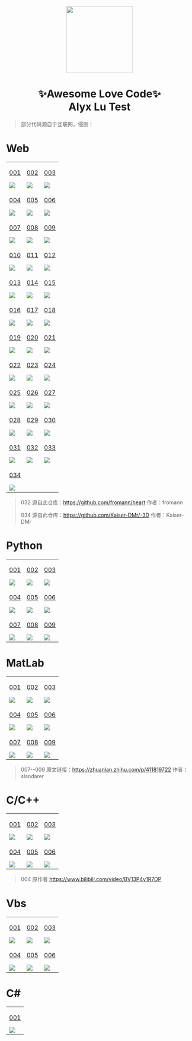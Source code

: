<div align="center">
    <img  width=180 src="https://cdn.jsdelivr.net/gh/sun0225SUN/Awesome-Love-Code/assets/logo.png"/>
    <h1>✨Awesome Love Code✨<br>Alyx Lu Test</h1> 
</div>

> 部分代码源自于互联网，侵删！

# Web

<table align="center">
    <!-- 第一行 -->
    <tr>
    <td valign="top">
        <a target="_blank" href="https://sun0225sun.github.io/Awesome-Love-Code/Web/001">
            <p align="center">001</p>
            <img src="https://cdn.jsdelivr.net/gh/sun0225SUN/Awesome-Love-Code/assets/img/web/001.jpg"/>
        </a>
    </td>
    <td valign="top">
        <a target="_blank" href="https://sun0225sun.github.io/Awesome-Love-Code/Web/002">
            <p align="center">002</p>
            <img src="https://cdn.jsdelivr.net/gh/sun0225SUN/Awesome-Love-Code/assets/img/web/002.jpg"/>
        </a>
    </td>
    <td valign="top">
        <a target="_blank" href="https://sun0225sun.github.io/Awesome-Love-Code/Web/003">
            <p align="center">003</p>
            <img src="https://cdn.jsdelivr.net/gh/sun0225SUN/Awesome-Love-Code/assets/img/web/003.jpg"/>
        </a>
    </td>
    </tr>
    <!-- 第二行 -->
    <tr>
    <td valign="top">
        <a target="_blank" href="https://sun0225sun.github.io/Awesome-Love-Code/Web/004">
            <p align="center">004</p>
            <img src="https://cdn.jsdelivr.net/gh/sun0225SUN/Awesome-Love-Code/assets/img/web/004.jpg"/>
        </a>
    </td>
    <td valign="top">
        <a target="_blank" href="https://sun0225sun.github.io/Awesome-Love-Code/Web/005">
            <p align="center">005</p>
            <img src="https://cdn.jsdelivr.net/gh/sun0225SUN/Awesome-Love-Code/assets/img/web/005.jpg"/>
        </a>
    </td>
    <td valign="top">
        <a target="_blank" href="https://sun0225sun.github.io/Awesome-Love-Code/Web/006">
            <p align="center">006</p>
            <img src="https://cdn.jsdelivr.net/gh/sun0225SUN/Awesome-Love-Code/assets/img/web/006.jpg"/>
        </a>
    </td>
    </tr>
    <!-- 第三行 -->
    <tr>
    <td valign="top">
        <a target="_blank" href="https://sun0225sun.github.io/Awesome-Love-Code/Web/007">
            <p align="center">007</p>
            <img src="https://cdn.jsdelivr.net/gh/sun0225SUN/Awesome-Love-Code/assets/img/web/007.jpg"/>
        </a>
    </td>
    <td valign="top">
        <a target="_blank" href="https://sun0225sun.github.io/Awesome-Love-Code/Web/008">
            <p align="center">008</p>
            <img src="https://cdn.jsdelivr.net/gh/sun0225SUN/Awesome-Love-Code/assets/img/web/008.jpg"/>
        </a>
    </td>
    <td valign="top">
        <a target="_blank" href="https://sun0225sun.github.io/Awesome-Love-Code/Web/009">
            <p align="center">009</p>
            <img src="https://cdn.jsdelivr.net/gh/sun0225SUN/Awesome-Love-Code/assets/img/web/009.jpg"/>
        </a>
    </td>
    </tr>
    <!-- 第四行 -->
    <tr>
    <td valign="top">
        <a target="_blank" href="https://sun0225sun.github.io/Awesome-Love-Code/Web/010">
            <p align="center">010</p>
            <img src="https://cdn.jsdelivr.net/gh/sun0225SUN/Awesome-Love-Code/assets/img/web/010.jpg"/>
        </a>
    </td>
    <td valign="top">
        <a target="_blank" href="https://sun0225sun.github.io/Awesome-Love-Code/Web/011">
            <p align="center">011</p>
            <img src="https://cdn.jsdelivr.net/gh/sun0225SUN/Awesome-Love-Code/assets/img/web/011.jpg"/>
        </a>
    </td>
    <td valign="top">
        <a target="_blank" href="https://sun0225sun.github.io/Awesome-Love-Code/Web/012">
            <p align="center">012</p>
            <img src="https://cdn.jsdelivr.net/gh/sun0225SUN/Awesome-Love-Code/assets/img/web/012.jpg"/>
        </a>
    </td>
    </tr>
    <!-- 第五行 -->
    <tr>
    <td valign="top">
        <a target="_blank" href="https://sun0225sun.github.io/Awesome-Love-Code/Web/013">
            <p align="center">013</p>
            <img src="https://cdn.jsdelivr.net/gh/sun0225SUN/Awesome-Love-Code/assets/img/web/013.jpg"/>
        </a>
    </td>
    <td valign="top">
        <a target="_blank" href="https://sun0225sun.github.io/Awesome-Love-Code/Web/014">
            <p align="center">014</p>
            <img src="https://cdn.jsdelivr.net/gh/sun0225SUN/Awesome-Love-Code/assets/img/web/014.jpg"/>
        </a>
    </td>
    <td valign="top">
        <a target="_blank" href="https://sun0225sun.github.io/Awesome-Love-Code/Web/015">
            <p align="center">015</p>
            <img src="https://cdn.jsdelivr.net/gh/sun0225SUN/Awesome-Love-Code/assets/img/web/015.jpg"/>
        </a>
    </td>
    </tr>
    <!-- 第六行 -->
    <tr>
    <td valign="top">
        <a target="_blank" href="https://sun0225sun.github.io/Awesome-Love-Code/Web/016">
            <p align="center">016</p>
            <img src="https://cdn.jsdelivr.net/gh/sun0225SUN/Awesome-Love-Code/assets/img/web/016.jpg"/>
        </a>
    </td>
    <td valign="top">
        <a target="_blank" href="https://sun0225sun.github.io/Awesome-Love-Code/Web/017">
            <p align="center">017</p>
            <img src="https://cdn.jsdelivr.net/gh/sun0225SUN/Awesome-Love-Code/assets/img/web/017.jpg"/>
        </a>
    </td>
    <td valign="top">
        <a target="_blank" href="https://sun0225sun.github.io/Awesome-Love-Code/Web/018">
            <p align="center">018</p>
            <img src="https://cdn.jsdelivr.net/gh/sun0225SUN/Awesome-Love-Code/assets/img/web/018.jpg"/>
        </a>
    </td>
    </tr>
    <!-- 第七行 -->
    <tr>
    <td valign="top">
        <a target="_blank" href="https://sun0225sun.github.io/Awesome-Love-Code/Web/019">
            <p align="center">019</p>
            <img src="https://cdn.jsdelivr.net/gh/sun0225SUN/Awesome-Love-Code/assets/img/web/019.jpg"/>
        </a>
    </td>
    <td valign="top">
        <a target="_blank" href="https://sun0225sun.github.io/Awesome-Love-Code/Web/020">
            <p align="center">020</p>
            <img src="https://cdn.jsdelivr.net/gh/sun0225SUN/Awesome-Love-Code/assets/img/web/020.jpg"/>
        </a>
    </td>
    <td valign="top">
        <a target="_blank" href="https://sun0225sun.github.io/Awesome-Love-Code/Web/021">
            <p align="center">021</p>
            <img src="https://cdn.jsdelivr.net/gh/sun0225SUN/Awesome-Love-Code/assets/img/web/021.jpg"/>
        </a>
    </td>
    </tr>
    <!-- 第八行 -->
    <tr>
    <td valign="top">
        <a target="_blank" href="https://sun0225sun.github.io/Awesome-Love-Code/Web/022">
            <p align="center">022</p>
            <img src="https://cdn.jsdelivr.net/gh/sun0225SUN/Awesome-Love-Code/assets/img/web/022.jpg"/>
        </a>
    </td>
    <td valign="top">
        <a target="_blank" href="https://sun0225sun.github.io/Awesome-Love-Code/Web/023">
            <p align="center">023</p>
            <img src="https://cdn.jsdelivr.net/gh/sun0225SUN/Awesome-Love-Code/assets/img/web/023.jpg"/>
        </a>
    </td>
    <td valign="top">
        <a target="_blank" href="https://sun0225sun.github.io/Awesome-Love-Code/Web/024">
            <p align="center">024</p>
            <img src="https://cdn.jsdelivr.net/gh/sun0225SUN/Awesome-Love-Code/assets/img/web/024.jpg"/>
        </a>
    </td>
    </tr>
    <!-- 第九行 -->
    <tr>
    <td valign="top">
        <a target="_blank" href="https://sun0225sun.github.io/Awesome-Love-Code/Web/025">
            <p align="center">025</p>
            <img src="https://cdn.jsdelivr.net/gh/sun0225SUN/Awesome-Love-Code/assets/img/web/025.jpg"/>
        </a>
    </td>
    <td valign="top">
        <a target="_blank" href="https://sun0225sun.github.io/Awesome-Love-Code/Web/026">
            <p align="center">026</p>
            <img src="https://cdn.jsdelivr.net/gh/sun0225SUN/Awesome-Love-Code/assets/img/web/026.jpg"/>
        </a>
    </td>
    <td valign="top">
        <a target="_blank" href="https://sun0225sun.github.io/Awesome-Love-Code/Web/027">
            <p align="center">027</p>
            <img src="https://cdn.jsdelivr.net/gh/sun0225SUN/Awesome-Love-Code/assets/img/web/027.jpg"/>
        </a>
    </td>
    </tr>
    <!-- 第十行 -->
    <tr>
    <td valign="top">
        <a target="_blank" href="https://sun0225sun.github.io/Awesome-Love-Code/Web/028">
            <p align="center">028</p>
            <img src="https://cdn.jsdelivr.net/gh/sun0225SUN/Awesome-Love-Code/assets/img/web/028.jpg"/>
        </a>
    </td>
    <td valign="top">
        <a target="_blank" href="https://sun0225sun.github.io/Awesome-Love-Code/Web/029">
            <p align="center">029</p>
            <img src="https://cdn.jsdelivr.net/gh/sun0225SUN/Awesome-Love-Code/assets/img/web/029.jpg"/>
        </a>
    </td>
    <td valign="top">
        <a target="_blank" href="https://sun0225sun.github.io/Awesome-Love-Code/Web/030">
            <p align="center">030</p>
            <img src="https://cdn.jsdelivr.net/gh/sun0225SUN/Awesome-Love-Code/assets/img/web/030.jpg"/>
        </a>
    </td>
    </tr>
    <!-- 第十一行 -->
    <tr>
        <td valign="top">
        <a target="_blank" href="https://sun0225sun.github.io/Awesome-Love-Code/Web/031">
            <p align="center">031</p>
            <img src="https://cdn.jsdelivr.net/gh/sun0225SUN/Awesome-Love-Code/assets/img/web/031.png"/>
        </a>
    </td>
    <td valign="top">
        <a target="_blank" href="https://sun0225sun.github.io/Awesome-Love-Code/Web/032">
            <p align="center">032</p>
            <img src="https://cdn.jsdelivr.net/gh/sun0225SUN/Awesome-Love-Code/assets/img/web/032.png"/>
        </a>
    </td>
    <td valign="top">
        <a target="_blank" href="https://sun0225sun.github.io/Awesome-Love-Code/Web/033">
            <p align="center">033</p>
            <img src="https://cdn.jsdelivr.net/gh/sun0225SUN/Awesome-Love-Code/assets/img/web/033.png"/>
        </a>
    </td>
    </tr>
    <!-- 第十一行 -->
    <tr>
        <td valign="top">
        <a target="_blank" href="https://sun0225sun.github.io/Awesome-Love-Code/Web/034">
            <p align="center">034</p>
            <img src="https://cdn.jsdelivr.net/gh/sun0225SUN/Awesome-Love-Code/assets/img/web/034.png"/>
        </a>
    </td>
    </tr>
</table>

>  032 源自此仓库：https://github.com/fromann/heart  作者：fromann
> 
>  034 源自此仓库：https://github.com/Kaiser-DMr/-3D  作者：Kaiser-DMr

# Python

<table align="center">
    <!-- 第一行 -->
    <tr>
    <td valign="top">
        <a target="_blank" href="https://github.com/sun0225SUN/Awesome-Love-Code/tree/main/Python/001">
            <p align="center">001</p>
            <img src="https://cdn.jsdelivr.net/gh/sun0225SUN/Awesome-Love-Code/assets/img/python/001.jpg"/>
        </a>
    </td>
    <td valign="top">
        <a target="_blank" href="https://github.com/sun0225SUN/Awesome-Love-Code/tree/main/Python/002">
            <p align="center">002</p>
            <img src="https://cdn.jsdelivr.net/gh/sun0225SUN/Awesome-Love-Code/assets/img/python/002.jpg"/>
        </a>
    </td>
    <td valign="top">
        <a target="_blank" href="https://github.com/sun0225SUN/Awesome-Love-Code/tree/main/Python/003">
            <p align="center">003</p>
            <img src="https://cdn.jsdelivr.net/gh/sun0225SUN/Awesome-Love-Code/assets/img/python/003.jpg"/>
        </a>
    </td>
    </tr>
    <!-- 第二行 -->
    <tr>
    <td valign="top">
        <a target="_blank" href="https://github.com/sun0225SUN/Awesome-Love-Code/tree/main/Python/004">
            <p align="center">004</p>
            <img src="https://cdn.jsdelivr.net/gh/sun0225SUN/Awesome-Love-Code/assets/img/python/004.jpg"/>
        </a>
    </td>
    <td valign="top">
        <a target="_blank" href="https://github.com/sun0225SUN/Awesome-Love-Code/tree/main/Python/005">
            <p align="center">005</p>
            <img src="https://cdn.jsdelivr.net/gh/sun0225SUN/Awesome-Love-Code/assets/img/python/005.jpg"/>
        </a>
    </td>
    <td valign="top">
        <a target="_blank" href="https://github.com/sun0225SUN/Awesome-Love-Code/tree/main/Python/006">
            <p align="center">006</p>
            <img src="https://cdn.jsdelivr.net/gh/sun0225SUN/Awesome-Love-Code/assets/img/python/006.jpg"/>
        </a>
    </td>
    </tr>
    <!-- 第三行 -->
    <tr>
    <td valign="top">
        <a target="_blank" href="https://github.com/sun0225SUN/Awesome-Love-Code/tree/main/Python/007">
            <p align="center">007</p>
            <img src="https://cdn.jsdelivr.net/gh/sun0225SUN/Awesome-Love-Code/assets/img/python/007.jpg"/>
        </a>
    </td>
    <td valign="top">
        <a target="_blank" href="https://github.com/sun0225SUN/Awesome-Love-Code/tree/main/Python/008">
            <p align="center">008</p>
            <img src="https://cdn.jsdelivr.net/gh/sun0225SUN/Awesome-Love-Code/assets/img/python/008.png"/>
        </a>
    </td>
    <td valign="top">
        <a target="_blank" href="https://github.com/sun0225SUN/Awesome-Love-Code/tree/main/Python/009">
            <p align="center">009</p>
            <img src="https://cdn.jsdelivr.net/gh/sun0225SUN/Awesome-Love-Code/assets/img/python/009.png"/>
        </a>
    </td>
    </tr>
</table>

# MatLab


<table align="center">
    <!-- 第一行 -->
    <tr>
    <td valign="top">
        <a target="_blank" href="https://github.com/sun0225SUN/Awesome-Love-Code/tree/main/MatLab/001">
            <p align="center">001</p>
            <img src="https://cdn.jsdelivr.net/gh/sun0225SUN/Awesome-Love-Code/assets/img/matlab/001.jpg"/>
        </a>
    </td>
    <td valign="top">
        <a target="_blank" href="https://github.com/sun0225SUN/Awesome-Love-Code/tree/main/MatLab/002">
            <p align="center">002</p>
            <img src="https://cdn.jsdelivr.net/gh/sun0225SUN/Awesome-Love-Code/assets/img/matlab/002.gif"/>
        </a>
    </td>
    <td valign="top">
        <a target="_blank" href="https://github.com/sun0225SUN/Awesome-Love-Code/tree/main/MatLab/003">
            <p align="center">003</p>
            <img src="https://cdn.jsdelivr.net/gh/sun0225SUN/Awesome-Love-Code/assets/img/matlab/003.jpg"/>
        </a>
    </td>
    </tr>
    <!-- 第二行 -->
    <tr>
    <td valign="top">
        <a target="_blank" href="https://github.com/sun0225SUN/Awesome-Love-Code/tree/main/MatLab/004">
            <p align="center">004</p>
            <img src="https://cdn.jsdelivr.net/gh/sun0225SUN/Awesome-Love-Code/assets/img/matlab/004.jpg"/>
        </a>
    </td>
    <td valign="top">
        <a target="_blank" href="https://github.com/sun0225SUN/Awesome-Love-Code/tree/main/MatLab/005">
            <p align="center">005</p>
            <img src="https://cdn.jsdelivr.net/gh/sun0225SUN/Awesome-Love-Code/assets/img/matlab/005.jpg"/>
        </a>
    </td>
    <td valign="top">
        <a target="_blank" href="https://github.com/sun0225SUN/Awesome-Love-Code/tree/main/MatLab/006">
            <p align="center">006</p>
            <img src="https://cdn.jsdelivr.net/gh/sun0225SUN/Awesome-Love-Code/assets/img/matlab/006.jpg"/>
        </a>
    </td>
    </tr>
    <!-- 第三行 -->
    <tr>
    <td valign="top">
        <a target="_blank" href="https://github.com/sun0225SUN/Awesome-Love-Code/tree/main/MatLab/007">
            <p align="center">007</p>
            <img src="https://cdn.jsdelivr.net/gh/sun0225SUN/Awesome-Love-Code/assets/img/matlab/007.jpg"/>
        </a>
    </td>
    <td valign="top">
        <a target="_blank" href="https://github.com/sun0225SUN/Awesome-Love-Code/tree/main/MatLab/008">
            <p align="center">008</p>
            <img src="https://cdn.jsdelivr.net/gh/sun0225SUN/Awesome-Love-Code/assets/img/matlab/008.jpg"/>
        </a>
    </td>
    <td valign="top">
        <a target="_blank" href="https://github.com/sun0225SUN/Awesome-Love-Code/tree/main/MatLab/009">
            <p align="center">009</p>
            <img src="https://cdn.jsdelivr.net/gh/sun0225SUN/Awesome-Love-Code/assets/img/matlab/009.jpg"/>
        </a>
    </td>
    </tr>
</table>

> 007--009  原文链接：https://zhuanlan.zhihu.com/p/411819722  作者：slandarer

# C/C++

<table >
    <!-- 第一行 -->
    <tr>
    <td valign="top">
        <a target="_blank" href="https://github.com/sun0225SUN/Awesome-Love-Code/tree/main/C/001">
            <p align="center">001</p>
            <img src="https://cdn.jsdelivr.net/gh/sun0225SUN/Awesome-Love-Code/assets/img/c/001.png"/>
        </a>
    </td>
    <td valign="top">
        <a target="_blank" href="https://github.com/sun0225SUN/Awesome-Love-Code/tree/main/C/002">
            <p align="center">002</p>
            <img src="https://cdn.jsdelivr.net/gh/sun0225SUN/Awesome-Love-Code/assets/img/c/002.png"/>
        </a>
    </td>
    <td valign="top">
        <a target="_blank" href="https://github.com/sun0225SUN/Awesome-Love-Code/tree/main/C/003">
            <p align="center">003</p>
            <img src="https://cdn.jsdelivr.net/gh/sun0225SUN/Awesome-Love-Code/assets/img/c/003.png"/>
        </a>
    </td>
    </tr>
    <!-- 第二行 -->
    <tr>
    <td valign="top">
        <a target="_blank" href="https://github.com/sun0225SUN/love">
            <p align="center">004</p>
            <img src="https://cdn.jsdelivr.net/gh/sun0225SUN/Awesome-Love-Code/assets/img/c/004.png"/>
        </a>
    </td>
    <td valign="top">
        <a target="_blank" href="https://github.com/sun0225SUN/meteor">
            <p align="center">005</p>
            <img src="https://cdn.jsdelivr.net/gh/sun0225SUN/Awesome-Love-Code/assets/img/c/005.png"/>
        </a>
    </td>
    <td valign="top">
        <a target="_blank" href="https://github.com/sun0225SUN/fireworks">
            <p align="center">006</p>
            <img src="https://cdn.jsdelivr.net/gh/sun0225SUN/Awesome-Love-Code/assets/img/c/006.png"/>
        </a>
    </td>
    </tr>
</table>

> 004 原作者 https://www.bilibili.com/video/BV13P4y1R7DP

# Vbs

<table >
    <!-- 第一行 -->
    <tr>
    <td valign="top">
        <a target="_blank" href="https://github.com/sun0225SUN/Awesome-Love-Code/tree/main/Vbs/001">
            <p align="center">001</p>
            <img src="https://cdn.jsdelivr.net/gh/sun0225SUN/Awesome-Love-Code/assets/img/vbs/001.gif"/>
        </a>
    </td>
    <td valign="top">
        <a target="_blank" href="https://github.com/sun0225SUN/Awesome-Love-Code/tree/main/Vbs/002">
            <p align="center">002</p>
            <img src="https://cdn.jsdelivr.net/gh/sun0225SUN/Awesome-Love-Code/assets/img/vbs/002.gif"/>
        </a>
    </td>
    <td valign="top">
        <a target="_blank" href="https://github.com/sun0225SUN/Awesome-Love-Code/tree/main/Vbs/003">
            <p align="center">003</p>
            <img src="https://cdn.jsdelivr.net/gh/sun0225SUN/Awesome-Love-Code/assets/img/vbs/003.gif"/>
        </a>
    </td>
    </tr>
    <!-- 第二行 -->
    <tr>
    <td valign="top">
        <a target="_blank" href="https://github.com/sun0225SUN/Awesome-Love-Code/tree/main/Vbs/004">
            <p align="center">004</p>
            <img src="https://cdn.jsdelivr.net/gh/sun0225SUN/Awesome-Love-Code/assets/img/vbs/004.gif"/>
        </a>
    </td>
    <td valign="top">
        <a target="_blank" href="https://github.com/sun0225SUN/Awesome-Love-Code/tree/main/Vbs/005">
            <p align="center">005</p>
            <img src="https://cdn.jsdelivr.net/gh/sun0225SUN/Awesome-Love-Code/assets/img/vbs/005.gif"/>
        </a>
    </td>
    <td valign="top">
        <a target="_blank" href="https://github.com/sun0225SUN/Awesome-Love-Code/tree/main/Vbs/006">
            <p align="center">006</p>
            <img src="https://cdn.jsdelivr.net/gh/sun0225SUN/Awesome-Love-Code/assets/img/vbs/006.png"/>
        </a>
    </td>
    </tr>
</table>

# C#

<table align="center">
    <!-- 第一行 -->
    <tr>
    <td valign="top">
        <a target="_blank" href="https://github.com/sun0225SUN/Be-My-Girlfriend">
            <p align="center">001</p>
            <img src="https://cdn.jsdelivr.net/gh/sun0225SUN/Awesome-Love-Code/assets/img/csharp/001.gif"/>
        </a>
    </td>
    </tr>
</table>
